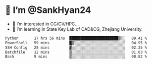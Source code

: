 # 👋 I’m @SankHyan24

- 👀 I’m interested in CG/CV/HPC...
- 🌱 I’m learning in State Key Lab of CAD&CG, Zhejiang University.

<!---
SankHyan24/SankHyan24 is a ✨ special ✨ repository because its `README.md` (this file) appears on your GitHub profile.
You can click the Preview link to take a look at your changes.
--->
<!--START_SECTION:waka-->

```txt
Python       17 hrs 56 mins  ██████████████████████▒░░   89.41 %
PowerShell   59 mins         █▒░░░░░░░░░░░░░░░░░░░░░░░   04.95 %
SSH Config   28 mins         ▓░░░░░░░░░░░░░░░░░░░░░░░░   02.35 %
Batchfile    12 mins         ▒░░░░░░░░░░░░░░░░░░░░░░░░   01.03 %
Bash         9 mins          ▒░░░░░░░░░░░░░░░░░░░░░░░░   00.82 %
```

<!--END_SECTION:waka-->
